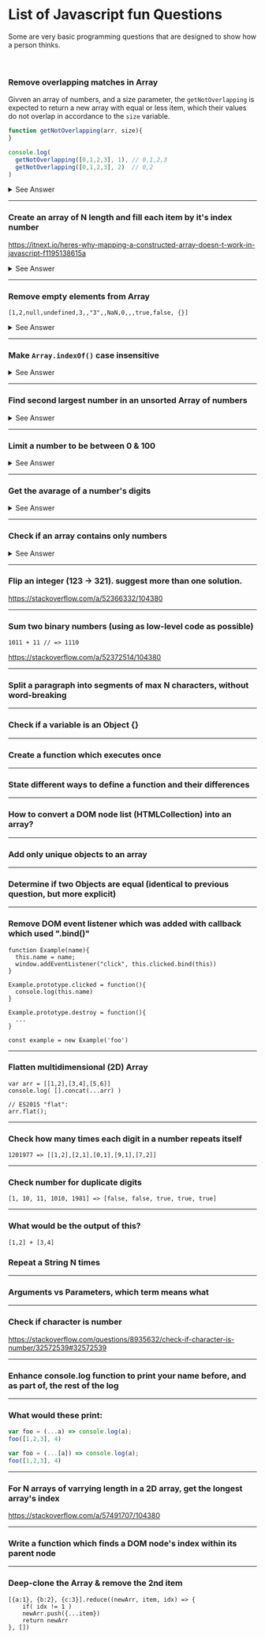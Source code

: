 # List of Javascript fun Questions

Some are very basic programming questions that are designed to show how a person thinks.
<br><br><br>

### Remove overlapping matches in Array

Givven an array of numbers, and a size parameter, the `getNotOverlapping` is expected to return a 
new array with equal or less item, which their values do not overlap in accordance to the `size` variable.

```js
function getNotOverlapping(arr, size){  
}

console.log(
  getNotOverlapping([0,1,2,3], 1), // 0,1,2,3
  getNotOverlapping([0,1,2,3], 2)  // 0,2
)
```

<details>
<summary>See Answer</summary>
	
```js
[1, 2, 3, 4].reduce((acc, item, idx) =>  
idx === 0 || acc[acc.length-1] + size <= item ?
    [...acc, item]
    : acc, [])
```
</details>

---

### Create an array of N length and fill each item by it's index number
   https://itnext.io/heres-why-mapping-a-constructed-array-doesn-t-work-in-javascript-f1195138615a

<details>
<summary>See Answer</summary>
	
```js
[...new Array(5)].map((_, idx) => idx)
```
</details>

------

### Remove empty elements from Array

    [1,2,null,undefined,3,,"3",,NaN,0,,,true,false, {}]

<details>
<summary>See Answer</summary>
	
```js
.filter(Boolean)
```
</details>

------
### Make `Array.indexOf()` case insensitive

<details>
<summary>See Answer</summary>
	
```js
["Foo", "foO", "foo"].findIndex(item => item.toLowerCase() == 'foo')
```
</details>

------
### Find second largest number in an unsorted Array of numbers

<details>
<summary>See Answer</summary>
	
https://stackoverflow.com/a/17040125/104380
</details>

------
### Limit a number to be between 0 & 100 

<details>
<summary>See Answer</summary>
	
```js
Math.max(0, Math.min(100, num))
```
</details>

------
### Get the avarage of a number's digits

<details>
<summary>See Answer</summary>
	
https://stackoverflow.com/a/18234568/104380
	
```js
'1234'.split('').reduce((result, digit, idx, arr) => 
    (result + +digit)/(idx == arr.length-1 ? arr.length : 1)
, 0)
```
Or:

```js
let num = '12345';
let sum = 0

for( let d of num )
  sum += +d

console.log(sum/num.length) // 3
```
</details>


------
### Check if an array contains only numbers

<details>
<summary>See Answer</summary>
	
```js
![1,2,"3"].some(item => typeof item !== "number")
```
</details>

------
### Flip an integer (123 -> 321). suggest more than one solution.

https://stackoverflow.com/a/52366332/104380

------
### Sum two binary numbers (using as low-level code as possible)

    1011 + 11 // => 1110

https://stackoverflow.com/a/52372514/104380

------
### Split a paragraph into segments of max N characters, without word-breaking

------
### Check if a variable is an Object {}

------
### Create a function which executes once

------
### State different ways to define a function and their differences

------
### How to convert a DOM node list (HTMLCollection) into an array?

------
### Add only unique objects to an array

------
### Determine if two Objects are equal (identical to previous question, but more explicit)

------
### Remove DOM event listener which was added with callback which used ".bind()"

    function Example(name){
      this.name = name;
      window.addEventListener("click", this.clicked.bind(this))
    }
   
    Example.prototype.clicked = function(){
      console.log(this.name)
    }

    Example.prototype.destroy = function(){
      ...
    }
    
    const example = new Example('foo')

------
### Flatten multidimensional (2D) Array
 
    var arr = [[1,2],[3,4],[5,6]]
    console.log( [].concat(...arr) )

    // ES2015 "flat":
    arr.flat(); 

------
### Check how many times each digit in a number repeats itself

    1201977 => [[1,2],[2,1],[0,1],[9,1],[7,2]]

------
### Check number for duplicate digits

    [1, 10, 11, 1010, 1981] => [false, false, true, true, true]

------
### What would be the output of this?

    [1,2] + [3,4]
	
### Repeat a String N times

------
### Arguments vs Parameters, which term means what

------
### Check if character is number
https://stackoverflow.com/questions/8935632/check-if-character-is-number/32572539#32572539

------
### Enhance console.log function to print your name before, and as part of, the rest of the log

------
### What would these print:

```js
var foo = (...a) => console.log(a);
foo([1,2,3], 4)

var foo = (...[a]) => console.log(a);
foo([1,2,3], 4)
```
------		
### For N arrays of varrying length in a 2D array, get the longest array's index
https://stackoverflow.com/a/57491707/104380
    

------		
### Write a function which finds a DOM node's index within its parent node

------		
### Deep-clone the Array & remove the 2nd item

	[{a:1}, {b:2}, {c:3}].reduce((newArr, item, idx) => {
	    if( idx != 1 )
		newArr.push({...item})
	    return newArr
	}, [])
